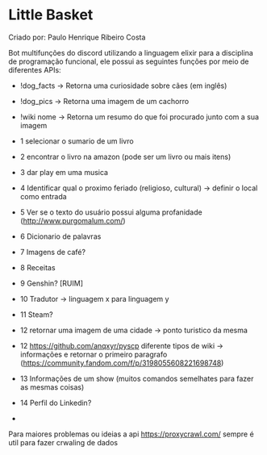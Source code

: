 # Little Basket

Criado por: Paulo Henrique Ribeiro Costa

Bot multifunções do discord utilizando a linguagem elixir para a disciplina de programação funcional, ele possui as seguintes funções por meio de diferentes APIs:
- !dog_facts -> Retorna uma curiosidade sobre cães (em inglês)
- !dog_pics -> Retorna uma imagem de um cachorro
- !wiki nome -> Retorna um resumo do que foi procurado junto com a sua imagem

- 1 selecionar o sumario de um livro
- 2 encontrar o livro na amazon (pode ser um livro ou mais itens)
- 3 dar play em uma musica
- 4 Identificar qual o proximo feriado (religioso, cultural) -> definir o local como entrada
- 5 Ver se o texto do usuário possui alguma profanidade (http://www.purgomalum.com/)
- 6 Dicionario de palavras
- 7 Imagens de café?
- 8 Receitas 
- 9 Genshin? [RUIM]
- 10 Tradutor -> linguagem x para linguagem y
- 11 Steam?
- 12 retornar uma imagem de uma cidade -> ponto turistico da mesma
- 12 https://github.com/anqxyr/pyscp diferente tipos de wiki -> informações e retornar o primeiro paragrafo (https://community.fandom.com/f/p/3198055608221698748)
- 13 Informações de um show (muitos comandos semelhates para fazer as mesmas coisas)
- 14 Perfil do Linkedin?
- 

Para maiores problemas ou ideias a api https://proxycrawl.com/ sempre é util para fazer crwaling de dados
